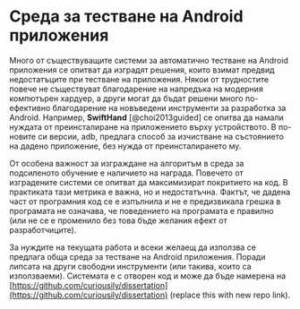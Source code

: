 # Среда за тестване на Android приложения

Много от съществуващите системи за автоматично тестване на Android приложения се опитват да изградят решения, които взимат предвид недостатъците при тестване на приложения. Някои от трудностите повече не съществуват благодарение на напредъка на модерния компютърен хардуер, а други могат да бъдат решени много по-ефективно благодарение на новъведени инструменти за разработка за Android. Например, **SwiftHand** [@choi2013guided] се опитва да намали нуждата от преинсталиране на приложението върху устройството. В по-новите си версии, adb, предлага способ за изчистване на състоянието на дадено приложение, без нужда от преинсталирането му.

От особена важност за изграждане на алгоритъм в среда за подсиленото обучение е наличието на награда. Повечето от изградените системи се опитват да максимизират покритието на код. В практиката тази метрика е важна, но и недостатъчна. Фактът, че дадена част от програмния код се е изпълнила и не е предизвикала грешка в програмата не означава, че поведението на програмата е правилно (или не се е променило без това бъде желания ефект от разработчиците).

За нуждите на текущата работа и всеки желаещ да използва се предлага обща среда за тестване на Android приложения. Поради липсата на други свободни инструменти (или такива, които са използваеми). Системата е с отворен код и може да бъде намерена на [https://github.com/curiousily/dissertation](https://github.com/curiousily/dissertation) (replace this with new repo link).
